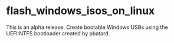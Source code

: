 # flash_windows_isos_on_linux
This is an alpha release. Create bootable Windows USBs using the UEFI:NTFS bootloader created by pbatard.
